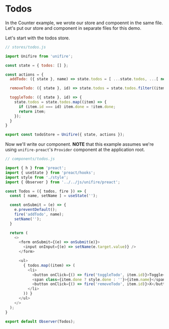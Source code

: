 # Todos

In the Counter example, we wrote our store and compoennt in the same file. Let's put our store and component in separate files for this demo.

Let's start with the todos store.

```js
// stores/todos.js

import Unifire from 'unifire';

const state = { todos: [] };

const actions = {
  addTodo: ({ state }, name) => state.todos = [ ...state.todos, ...[ new Todo(name) ] ],

  removeTodo: ({ state }, id) => state.todos = state.todos.filter((item) => item.id !== id),

  toggleTodo: ({ state }, id) => {
    state.todos = state.todos.map((item) => {
      if (item.id === id) item.done = !item.done;
      return item;
    });
  }
}

export const todoStore = Unifire({ state, actions });
```

Now we'll write our component. __NOTE__ that this example assumes we're using `unifire-preact`'s `Provider` component at the application root.

```js
// components/todos.js

import { h } from 'preact';
import { useState } from 'preact/hooks';
import style from './style';
import { Observer } from '../../js/unifire/preact';

const Todos = ({ todos, fire }) => {
  const [ name, setName ] = useState('');

  const onSubmit = (e) => {
    e.preventDefault();
    fire('addTodo', name);
    setName('');
  }

  return (
    <>
      <form onSubmit={(e) => onSubmit(e)}>
        <input onInput={(e) => setName(e.target.value)} />
      </form>

      <ul>
        { todos.map((item) => (
          <li>
            <button onClick={() => fire('toggleTodo', item.id)}>Toggle</button>
            <span class={item.done ? style.done : ''}>{item.name}</span>
            <button onClick={() => fire('removeTodo', item.id)}>X</button>
          </li>
        )) }
      </ul>
    </>
  );
}

export default Observer(Todos);
```